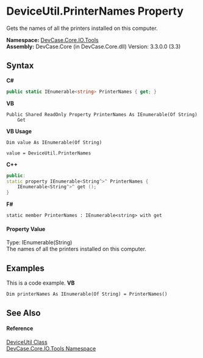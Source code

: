 # DeviceUtil.PrinterNames Property 
 

Gets the names of all the printers installed on this computer.

**Namespace:**&nbsp;<a href="N_DevCase_Core_IO_Tools">DevCase.Core.IO.Tools</a><br />**Assembly:**&nbsp;DevCase.Core (in DevCase.Core.dll) Version: 3.3.0.0 (3.3)

## Syntax

**C#**<br />
``` C#
public static IEnumerable<string> PrinterNames { get; }
```

**VB**<br />
``` VB
Public Shared ReadOnly Property PrinterNames As IEnumerable(Of String)
	Get
```

**VB Usage**<br />
``` VB Usage
Dim value As IEnumerable(Of String)

value = DeviceUtil.PrinterNames

```

**C++**<br />
``` C++
public:
static property IEnumerable<String^>^ PrinterNames {
	IEnumerable<String^>^ get ();
}
```

**F#**<br />
``` F#
static member PrinterNames : IEnumerable<string> with get

```


#### Property Value
Type: IEnumerable(String)<br />The names of all the printers installed on this computer.

## Examples
This is a code example. 
**VB**<br />
``` VB
Dim printerNames As IEnumerable(Of String) = PrinterNames()
```


## See Also


#### Reference
<a href="T_DevCase_Core_IO_Tools_DeviceUtil">DeviceUtil Class</a><br /><a href="N_DevCase_Core_IO_Tools">DevCase.Core.IO.Tools Namespace</a><br />